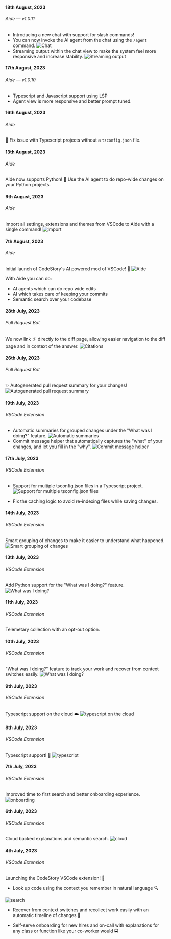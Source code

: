 #### 18th August, 2023

###### Aide — v1.0.11

-   Introducing a new chat with support for slash commands!
-   You can now invoke the AI agent from the chat using the `/agent` command.
    ![Chat](/changelog/1808-1.gif)
-   Streaming output within the chat view to make the system feel more responsive and increase stability.
    ![Streaming output](/changelog/1808-2.gif)

#### 17th August, 2023

###### Aide — v1.0.10

-   Typescript and Javascript support using LSP
-   Agent view is more responsive and better prompt tuned.

#### 16th August, 2023

###### Aide

🔧 Fix issue with Typescript projects without a `tsconfig.json` file.

#### 13th August, 2023

###### Aide

Aide now supports Python! 🎉 Use the AI agent to do repo-wide changes on your Python projects.

#### 9th August, 2023

###### Aide

Import all settings, extensions and themes from VSCode to Aide with a single command!
![Import](/changelog/0908.jpg)

#### 7th August, 2023

###### Aide

Initial launch of CodeStory's AI powered mod of VSCode! 🎉
![Aide](/images/home/aide.png)

With Aide you can do:

-   AI agents which can do repo wide edits
-   AI which takes care of keeping your commits
-   Semantic search over your codebase

#### 28th July, 2023

###### Pull Request Bot

We now link 🖇️ directly to the diff page, allowing easier navigation to the diff page and in context of the answer.
![Citations](/changelog/2807.gif)

#### 26th July, 2023

###### Pull Request Bot

✨ Autogenerated pull request summary for your changes!
![Autogenerated pull request summary](/changelog/2607.jpg)

#### 19th July, 2023

###### VSCode Extension

-   Automatic summaries for grouped changes under the "What was I doing?" feature.
    ![Automatic summaries](/changelog/1907-1.gif)
-   Commit message helper that automatically captures the "what" of your changes, and let you fill in the "why".
    ![Commit message helper](/changelog/1907-2.gif)

#### 17th July, 2023

###### VSCode Extension

-   Support for multiple tsconfig.json files in a Typescript project.
    ![Support for multiple tsconfig.json files](/changelog/1707.jpg)

-   Fix the caching logic to avoid re-indexing files while saving changes.

#### 14th July, 2023

###### VSCode Extension

Smart grouping of changes to make it easier to understand what happened.
![Smart grouping of changes](/changelog/1407.gif)

#### 13th July, 2023

###### VSCode Extension

Add Python support for the "What was I doing?" feature.
![What was I doing?](/changelog/1307.gif)

#### 11th July, 2023

###### VSCode Extension

Telemetary collection with an opt-out option.

#### 10th July, 2023

###### VSCode Extension

"What was I doing?" feature to track your work and recover from context switches easily.
![What was I doing?](/changelog/1007.gif)

#### 9th July, 2023

###### VSCode Extension

Typescript support on the cloud ☁️
![typescript on the cloud](/changelog/0907.jpg)

#### 8th July, 2023

###### VSCode Extension

Typescript support! 🎉
![typescript](/changelog/0807.jpg)

#### 7th July, 2023

###### VSCode Extension

Improved time to first search and better onboarding experience.
![onboarding](/changelog/0707.jpg)

#### 6th July, 2023

###### VSCode Extension

Cloud backed explanations and semantic search.
![cloud](/changelog/0607.jpg)

#### 4th July, 2023

###### VSCode Extension

Launching the CodeStory VSCode extension! 🎉

-   Look up code using the context you remember in natural language 🔍

![search](/changelog/0407.gif)

-   Recover from context switches and recollect work easily with an automatic timeline of changes 📅

-   Self-serve onboarding for new hires and on-call with explanations for any class or function like your co-worker would 🚍
